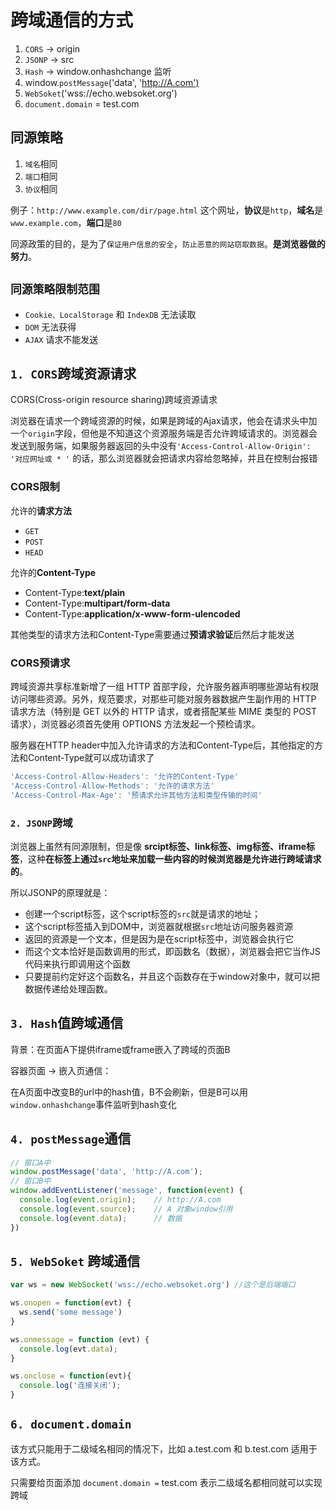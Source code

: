 # 跨域通信的方式

1. `CORS` -> origin
2. `JSONP` -> src
3. `Hash` -> window.onhashchange 监听
4. window.`postMessage`('data', '<http://A.com')>
5. `WebSoket`('wss://echo.websoket.org')
6. `document.domain` = test.com

## 同源策略

1. `域名`相同
2. `端口`相同
3. `协议`相同

例子：`http://www.example.com/dir/page.html` 这个网址，**协议**是`http`，**域名**是`www.example.com`，**端口**是`80`

同源政策的目的，是为了`保证用户信息的安全`，`防止恶意的网站窃取数据`。**是浏览器做的努力**。

## `同源策略限制范围`

- `Cookie、LocalStorage` 和 `IndexDB` 无法读取
- `DOM` 无法获得
- `AJAX` 请求不能发送

## `1. CORS`跨域资源请求

CORS(Cross-origin resource sharing)跨域资源请求

浏览器在请求一个跨域资源的时候，如果是跨域的Ajax请求，他会在请求头中加一个`origin`字段，但他是不知道这个资源服务端是否允许跨域请求的。浏览器会发送到服务端，如果服务器返回的头中没有`'Access-Control-Allow-Origin': '对应网址或 * '` 的话，那么浏览器就会把请求内容给忽略掉，并且在控制台报错

### CORS限制

允许的**请求方法**

- `GET`
- `POST`
- `HEAD`

允许的**Content-Type**

- Content-Type:**text/plain**
- Content-Type:**multipart/form-data**
- Content-Type:**application/x-www-form-ulencoded**

其他类型的请求方法和Content-Type需要通过**预请求验证**后然后才能发送

### CORS预请求

跨域资源共享标准新增了一组 HTTP 首部字段，允许服务器声明哪些源站有权限访问哪些资源。另外，规范要求，对那些可能对服务器数据产生副作用的 HTTP 请求方法（特别是 GET 以外的 HTTP 请求，或者搭配某些 MIME 类型的 POST 请求），浏览器必须首先使用 OPTIONS 方法发起一个预检请求。

服务器在HTTP header中加入允许请求的方法和Content-Type后，其他指定的方法和Content-Type就可以成功请求了

```js
'Access-Control-Allow-Headers': '允许的Content-Type'
'Access-Control-Allow-Methods': '允许的请求方法'
'Access-Control-Max-Age': '预请求允许其他方法和类型传输的时间'
```

### `2. JSONP`跨域

浏览器上虽然有同源限制，但是像 **srcipt标签、link标签、img标签、iframe标签**，这种**在标签上通过`src`地址来加载一些内容的时候浏览器是允许进行跨域请求的**。

所以JSONP的原理就是：

- 创建一个script标签，这个script标签的`src`就是请求的地址；
- 这个script标签插入到DOM中，浏览器就根据`src`地址访问服务器资源
- 返回的资源是一个文本，但是因为是在script标签中，浏览器会执行它
- 而这个文本恰好是函数调用的形式，即函数名（数据），浏览器会把它当作JS代码来执行即调用这个函数
- 只要提前约定好这个函数名，并且这个函数存在于window对象中，就可以把数据传递给处理函数。

## `3. Hash`值跨域通信

背景：在页面A下提供iframe或frame嵌入了跨域的页面B

容器页面 -> 嵌入页通信：

在A页面中改变B的url中的hash值，B不会刷新，但是B可以用`window.onhashchange`事件监听到hash变化

## `4. postMessage`通信

```js
// 窗口A中
window.postMessage('data', 'http://A.com');
// 窗口B中
window.addEventListener('message', function(event) {
  console.log(event.origin);    // http://A.com
  console.log(event.source);    // A 对象window引用
  console.log(event.data);      // 数据
})
```

## `5. WebSoket` 跨域通信

```js
var ws = new WebSocket('wss://echo.websoket.org') //这个是后端端口

ws.onopen = function(evt) {
  ws.send('some message')
}

ws.onmessage = function (evt) {
  console.log(evt.data);
}

ws.onclose = function(evt){
  console.log('连接关闭');
}
```

## `6. document.domain`

该方式只能用于二级域名相同的情况下，比如 a.test.com 和 b.test.com 适用于该方式。

只需要给页面添加 `document.domain =` test.com 表示二级域名都相同就可以实现跨域
